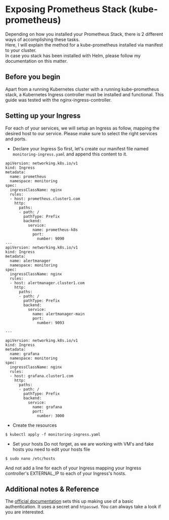 # Exposing Prometheus Stack (kube-prometheus)

Depending on how you installed your Prometheus Stack, there is 2 different ways of accomplishing these tasks.<br/>
Here, I will explain the method for a kube-prometheus installed via manifest to your cluster.<br/>
In case you stack has been installed with Helm, please follow my documentation on this matter.

## Before you begin

Apart from a running Kubernetes cluster with a running kube-prometheus stack, a Kubernetes Ingress controller must be installed and functional. This guide was tested with the nginx-ingress-controller.

## Setting up your Ingress

For each of your services, we will setup an Ingress as follow, mapping the desired host to our service. Please make sure to select the right services and ports.<br/>
* Declare your Ingress
So first, let's create our manifest file named ```monitoring-ingress.yaml``` and append this content to it.
```
apiVersion: networking.k8s.io/v1
kind: Ingress
metadata:
  name: prometheus
  namespace: monitoring
spec:
  ingressClassName: nginx
  rules:
  - host: prometheus.cluster1.com
    http:
      paths:
      - path: /
        pathType: Prefix
        backend:
          service:
            name: prometheus-k8s
            port:
              number: 9090
---
apiVersion: networking.k8s.io/v1
kind: Ingress
metadata:
  name: alertmanager
  namespace: monitoring
spec:
  ingressClassName: nginx
  rules:
  - host: alertmanager.cluster1.com
    http:
      paths:
      - path: /
        pathType: Prefix
        backend:
          service:
            name: alertmanager-main
            port:
              number: 9093

---

apiVersion: networking.k8s.io/v1
kind: Ingress
metadata:
  name: grafana
  namespace: monitoring
spec:
  ingressClassName: nginx
  rules:
  - host: grafana.cluster1.com
    http:
      paths:
      - path: /
        pathType: Prefix
        backend:
          service:
            name: grafana
            port:
              number: 3000
```
* Create the resources
```
$ kubectl apply -f monitoring-ingress.yaml
```
* Set your hosts
Do not forget, as we are working with VM's and fake hosts you need to edit your hosts file
```
$ sudo nano /etc/hosts
```
And not add a line for each of your Ingress mapping your Ingress controller's EXTERNAL_IP to each of your Ingress's hosts.

## Additional notes & Reference

The [official documentation](https://github.com/prometheus-operator/kube-prometheus/blob/main/docs/customizations/exposing-prometheus-alertmanager-grafana-ingress.md) sets this up making use of a basic authentication. It uses a secret and ```htpasswd```. You can always take a look if you are interested.